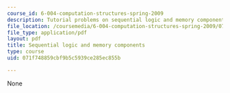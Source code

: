 ```yaml
---
course_id: 6-004-computation-structures-spring-2009
description: Tutorial problems on sequential logic and memory components.
file_location: /coursemedia/6-004-computation-structures-spring-2009/071f748859cbf9b5c5939ce285ec855b_MIT6_004s09_tutor06.pdf
file_type: application/pdf
layout: pdf
title: Sequential logic and memory components
type: course
uid: 071f748859cbf9b5c5939ce285ec855b

---
```

None